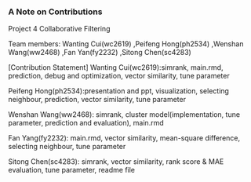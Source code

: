 ### A Note on Contributions

Project 4 Collaborative Filtering

Team members: Wanting Cui(wc2619) ,Peifeng Hong(ph2534) ,Wenshan Wang(ww2468) ,Fan Yan(fy2232) ,Sitong Chen(sc4283)

[Contribution Statement]
Wanting Cui(wc2619):simrank, main.rmd, prediction, debug and optimization, vector similarity, tune parameter

Peifeng Hong(ph2534):presentation and ppt, visualization, selecting neighbour, prediction, vector similarity, tune parameter

Wenshan Wang(ww2468): simrank, cluster model(implementation, tune parameter, prediction and evaluation), main.rmd

Fan Yang(fy2232): main.rmd, vector similarity, mean-square difference, selecting neighbour, tune parameter

Sitong Chen(sc4283): simrank, vector similarity, rank score & MAE evaluation, tune parameter, readme file

